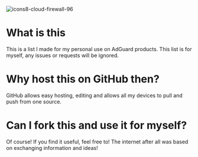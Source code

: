 

![icons8-cloud-firewall-96](https://github.com/user-attachments/assets/f64d3625-7cc7-45d9-9089-5bc172926de3)



# What is this
This is a list I made for my personal use on AdGuard products. This list is for myself, any issues or requests will be ignored.

# Why host this on GitHub then?



GitHub allows easy hosting, editing and allows all my devices to pull and push from one source.

# Can I fork this and use it for myself?



Of course! If you find it useful, feel free to! The internet after all was based on exchanging information and ideas!
